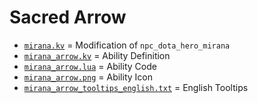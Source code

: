 # Sacred Arrow

- [`mirana.kv`](mirana.kv) = Modification of `npc_dota_hero_mirana`
- [`mirana_arrow.kv`](mirana_arrow.kv) = Ability Definition
- [`mirana_arrow.lua`](mirana_arrow.lua) = Ability Code
- [`mirana_arrow.png`](mirana_arrow.png) = Ability Icon
- [`mirana_arrow_tooltips_english.txt`](mirana_arrow_tooltips_english.txt) = English Tooltips
